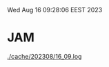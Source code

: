 Wed Aug 16 09:28:06 EEST 2023
# JAM
<a href='./cache/202308/16_09.log'>./cache/202308/16_09.log</a>
